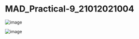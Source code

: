 # MAD_Practical-9_21012021004

![image](https://github.com/Sajid59004/MAD_Practical-9_21012021004/assets/97504754/ad2cb459-43fd-428a-b586-ea0b14c83236)

![image](https://github.com/Sajid59004/MAD_Practical-9_21012021004/assets/97504754/d5d343dc-8cd5-4448-a200-e5d30b930f95)

